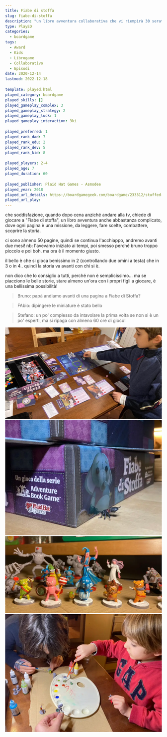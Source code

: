 ```yaml
---
title: Fiabe di stoffa
slug: fiabe-di-stoffa
description: "un libro avventura collaborativa che vi riempirà 30 serate in un mondo tipo Toy Story"
type: PlayED
categories:
  - boardgame
tags:
  - Award
  - Kids
  - Librogame
  - Collaborativo
  - Episodi
date: 2020-12-14
lastmod: 2022-12-18

template: played.html
played_category: boardgame
played_skills: []
played_gameplay_complex: 3
played_gameplay_strategy: 2
played_gameplay_luck: 1
played_gameplay_interaction: 3ki

played_preferred: 1
played_rank_dad: 7
played_rank_edu: 2
played_rank_dev: 5
played_rank_kid: 8

played_players: 2-4
played_age: 7
played_duration: 60

played_publisher: Plaid Hat Games - Asmodee
played_year: 2018
played_url_details: https://boardgamegeek.com/boardgame/233312/stuffed-fables
played_url_play: 
---
```


che soddisfazione, quando dopo cena anziché andare alla tv, chiede di giocare a "Fiabe di stoffa", un libro avventura anche abbastanza complicato, dove ogni pagina è una missione, da leggere, fare scelte, combattere, scoprire la storia.

ci sono almeno 50 pagine, quindi se continua l'acchiappo, andremo avanti due mesi!
nb: l'avevamo iniziato ai tempi, poi smesso perché bruno troppo piccolo e poi boh. ma ora è il momento giusto.

il bello è che si gioca benissimo in 2 (controllando due omini a testa) che in 3 o in 4.. quindi la storia va avanti con chi si è.

non dico che lo consiglio a tutti, perché non è semplicissimo... ma se piacciono le belle storie, stare almeno un'ora con i propri figli a giocare, è una bellissima possibilità!

> Bruno: papà andiamo avanti di una pagina a Fiabe di Stoffa?

> FAbio: dipingere le miniature è stato bello

> Stefano: un po' complesso da intavolare la prima volta se non si è un po' esperti, ma si ripaga con almeno 60 ore di gioco!

![](../../assets/img/played/boardgame/fiabe-di-stoffa-3.webp)
![](img/fiabe_di_stoffa.webp)
![](img/fiabe_di_stoffa_miniature.webp)
![](img/fiabe_di_stoffa_pittura.webp)
